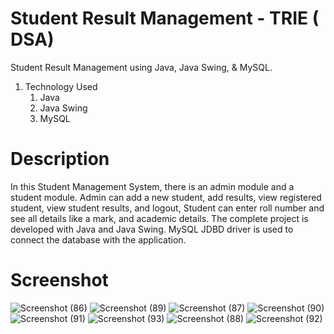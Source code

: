 # Student Result Management - TRIE ( DSA)
Student Result Management using Java, Java Swing, & MySQL.
1. Technology Used
    1. Java
    2. Java Swing
    3. MySQL
# Description
In this Student Management System, there is an admin module and a student module. Admin can add a new student, add results, view registered student, view student results, and logout, Student can enter roll number and see all details like a mark, and academic details. The complete project is developed with Java and Java Swing. MySQL JDBD driver is used to connect the database with the application.
# Screenshot
![Screenshot (86)](https://github.com/drekhate/SRMS/assets/95485355/b24c1b5b-9409-420f-b37f-9c3905ce58cb)
![Screenshot (89)](https://github.com/drekhate/SRMS/assets/95485355/8a7682f6-fdfd-44cb-83f2-82c85afd1a5c)
![Screenshot (87)](https://github.com/drekhate/SRMS/assets/95485355/aee5dfd4-ec04-49e8-9df3-8c5eb27d2df9)
![Screenshot (90)](https://github.com/drekhate/SRMS/assets/95485355/4b5645a2-3309-4945-9cb4-efc579098271)
![Screenshot (91)](https://github.com/drekhate/SRMS/assets/95485355/3ddf5c1e-ac29-498f-8303-c9f533017bd9)
![Screenshot (93)](https://github.com/drekhate/SRMS/assets/95485355/8652a3f3-ed6d-4fda-9278-421ea8452028)
![Screenshot (88)](https://github.com/drekhate/SRMS/assets/95485355/8c8623d1-8e0a-495f-8e02-899430ea9759)
![Screenshot (92)](https://github.com/drekhate/SRMS/assets/95485355/138774be-03bd-4a54-a21a-8ec1139c0a3f)
